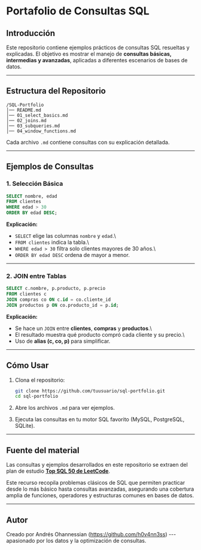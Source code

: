 # Portafolio de Consultas SQL

## Introducción

Este repositorio contiene ejemplos prácticos de consultas SQL resueltas
y explicadas.
El objetivo es mostrar el manejo de **consultas básicas, intermedias y
avanzadas**, aplicadas a diferentes escenarios de bases de datos.

------------------------------------------------------------------------

## Estructura del Repositorio

    /SQL-Portfolio
    │── README.md
    │── 01_select_basics.md
    │── 02_joins.md
    │── 03_subqueries.md
    │── 04_window_functions.md

Cada archivo `.md` contiene consultas con su explicación detallada.

------------------------------------------------------------------------

## Ejemplos de Consultas

### 1. Selección Básica

``` sql
SELECT nombre, edad 
FROM clientes
WHERE edad > 30
ORDER BY edad DESC;
```

**Explicación:**
- `SELECT` elige las columnas `nombre` y `edad`.\
- `FROM clientes` indica la tabla.\
- `WHERE edad > 30` filtra solo clientes mayores de 30 años.\
- `ORDER BY edad DESC` ordena de mayor a menor.

------------------------------------------------------------------------

### 2. JOIN entre Tablas

``` sql
SELECT c.nombre, p.producto, p.precio
FROM clientes c
JOIN compras co ON c.id = co.cliente_id
JOIN productos p ON co.producto_id = p.id;
```

**Explicación:**
- Se hace un `JOIN` entre **clientes**, **compras** y **productos**.\
- El resultado muestra qué producto compró cada cliente y su precio.\
- Uso de **alias (c, co, p)** para simplificar.

------------------------------------------------------------------------

## Cómo Usar

1.  Clona el repositorio:

    ``` bash
    git clone https://github.com/tuusuario/sql-portfolio.git
    cd sql-portfolio
    ```

2.  Abre los archivos `.md` para ver ejemplos.

3.  Ejecuta las consultas en tu motor SQL favorito (MySQL, PostgreSQL,
    SQLite).
------------------------------------------------------------------------

## Fuente del material

Las consultas y ejemplos desarrollados en este repositorio se extraen 
del plan de estudio **[Top SQL 50 de
LeetCode](https://leetcode.com/studyplan/top-sql-50/)**.

Este recurso recopila problemas clásicos de SQL que permiten practicar
desde lo más básico hasta consultas avanzadas, asegurando una cobertura
amplia de funciones, operadores y estructuras comunes en bases de datos.

------------------------------------------------------------------------

## Autor

Creado por Andrés Ohannessian (https://github.com/h0v4nn3ss) --- apasionado por
los datos y la optimización de consultas.
